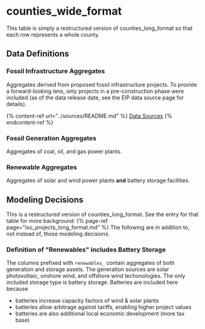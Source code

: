 # counties_wide_format

This table is simply a restructured version of counties_long_format so that each row represents a whole county. 

## Data Definitions


### Fossil Infrastructure Aggregates
Aggregates derived from proposed fossil infrastructure projects. To provide a forward-looking lens, only projects in a pre-construction phase were included (as of the data release date, see the EIP data source page for details).

{% content-ref url="../sources/README.md" %}
[Data Sources](../sources/README.md)
{% endcontent-ref %}

### Fossil Generation Aggregates
Aggregates of coal, oil, and gas power plants.

### Renewable Aggregates
Aggregates of solar and wind power plants **and** battery storage facilities.

## Modeling Decisions

This is a restructured version of counties_long_format. See the entry for that table for more background:
{% page-ref page="iso_projects_long_format.md" %}
The following are in addition to, not instead of, those modeling decisions.

### Definition of "Renewables" includes Battery Storage

The columns prefixed with `renewables_` contain aggregates of both generation and storage assets. The generation sources are solar photovoltaic, onshore wind, and offshore wind techonologies. The only included storage type is battery storage. Batteries are included here because
* batteries increase capacity factors of wind & solar plants
* batteries allow arbitrage against tariffs, enabling higher project values
* batteries are also additional local economic development (more tax base)

